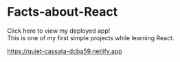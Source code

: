 
# Facts-about-React
 Click here to view my deployed app!<br/>
 This is one of my first simple projects while learning React. 
 
https://quiet-cassata-dcba59.netlify.app
